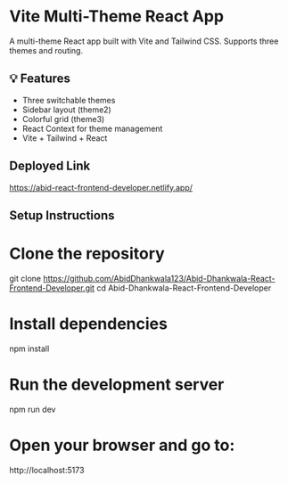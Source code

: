 # Vite Multi-Theme React App

A multi-theme React app built with Vite and Tailwind CSS. Supports three themes and routing.

## 💡 Features

- Three switchable themes
- Sidebar layout (theme2)
- Colorful grid (theme3)
- React Context for theme management
- Vite + Tailwind + React

## Deployed Link
https://abid-react-frontend-developer.netlify.app/

## Setup Instructions

# Clone the repository
git clone https://github.com/AbidDhankwala123/Abid-Dhankwala-React-Frontend-Developer.git
cd Abid-Dhankwala-React-Frontend-Developer

# Install dependencies
npm install

# Run the development server
npm run dev

# Open your browser and go to:
http://localhost:5173



